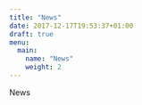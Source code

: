 ```yaml
---
title: "News"
date: 2017-12-17T19:53:37+01:00
draft: true
menu:
  main:
    name: "News"
    weight: 2
---
```


News